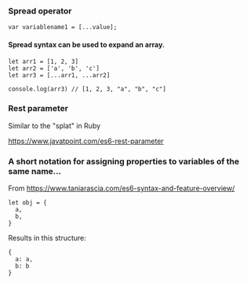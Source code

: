 ### Spread operator

```
var variablename1 = [...value];
```

#### Spread syntax can be used to expand an array.
```
let arr1 = [1, 2, 3]
let arr2 = ['a', 'b', 'c']
let arr3 = [...arr1, ...arr2]

console.log(arr3) // [1, 2, 3, "a", "b", "c"]
```

### Rest parameter 

Similar to the "splat" in Ruby

https://www.javatpoint.com/es6-rest-parameter

### A short notation for assigning properties to variables of the same name...
From https://www.taniarascia.com/es6-syntax-and-feature-overview/

```
let obj = {
  a,
  b,
}
```
Results in this structure:
```
{
  a: a,
  b: b
}
```
